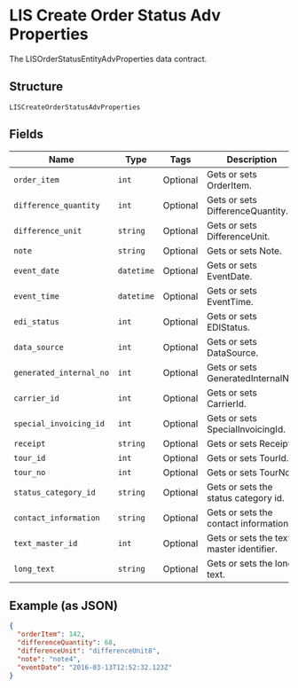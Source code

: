 
# LIS Create Order Status Adv Properties

The LISOrderStatusEntityAdvProperties data contract.

## Structure

`LISCreateOrderStatusAdvProperties`

## Fields

| Name | Type | Tags | Description |
|  --- | --- | --- | --- |
| `order_item` | `int` | Optional | Gets or sets OrderItem. |
| `difference_quantity` | `int` | Optional | Gets or sets DifferenceQuantity. |
| `difference_unit` | `string` | Optional | Gets or sets DifferenceUnit. |
| `note` | `string` | Optional | Gets or sets Note. |
| `event_date` | `datetime` | Optional | Gets or sets EventDate. |
| `event_time` | `datetime` | Optional | Gets or sets EventTime. |
| `edi_status` | `int` | Optional | Gets or sets EDIStatus. |
| `data_source` | `int` | Optional | Gets or sets DataSource. |
| `generated_internal_no` | `int` | Optional | Gets or sets GeneratedInternalNo. |
| `carrier_id` | `int` | Optional | Gets or sets CarrierId. |
| `special_invoicing_id` | `int` | Optional | Gets or sets SpecialInvoicingId. |
| `receipt` | `string` | Optional | Gets or sets Receipt. |
| `tour_id` | `int` | Optional | Gets or sets TourId. |
| `tour_no` | `int` | Optional | Gets or sets TourNo. |
| `status_category_id` | `string` | Optional | Gets or sets the status category id. |
| `contact_information` | `string` | Optional | Gets or sets the contact information. |
| `text_master_id` | `int` | Optional | Gets or sets the text master identifier. |
| `long_text` | `string` | Optional | Gets or sets the long text. |

## Example (as JSON)

```json
{
  "orderItem": 142,
  "differenceQuantity": 68,
  "differenceUnit": "differenceUnit8",
  "note": "note4",
  "eventDate": "2016-03-13T12:52:32.123Z"
}
```

